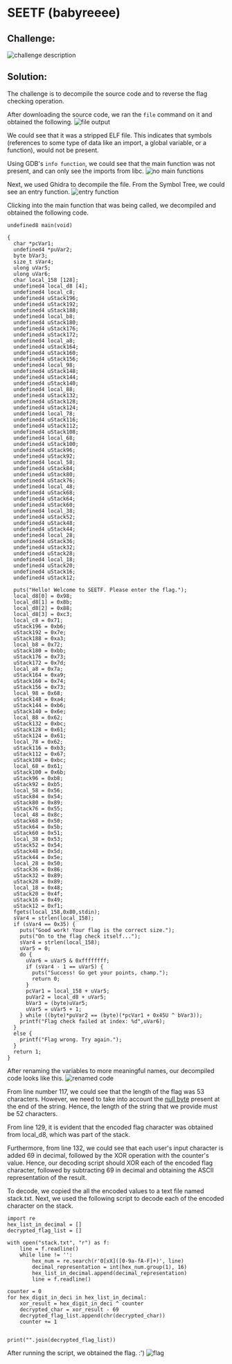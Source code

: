 # SEETF (babyreeee)

## Challenge: 

![challenge description](img/babyre/challenge_desc.png)

## Solution:
The challenge is to decompile the source code and to reverse the flag checking operation.

After downloading the source code, we ran the `file` command on it and obtained the following. ![file output](img/babyre/stripped.png)

We could see that it was a stripped ELF file. This indicates that symbols (references to some type of data like an import, a global variable, or a function), would not be present.

Using GDB's `info function`, we could see that the main function was not present, and can only see the imports from libc. ![no main functions](img/babyre/no%20main.png)

Next, we used Ghidra to decompile the file. From the Symbol Tree, we could see an entry function. ![entry function](img/babyre/entry%20func.png)

Clicking into the main function that was being called, we decompiled and obtained the following code.

```
undefined8 main(void)

{
  char *pcVar1;
  undefined4 *puVar2;
  byte bVar3;
  size_t sVar4;
  ulong uVar5;
  ulong uVar6;
  char local_158 [128];
  undefined4 local_d8 [4];
  undefined4 local_c8;
  undefined4 uStack196;
  undefined4 uStack192;
  undefined4 uStack188;
  undefined4 local_b8;
  undefined4 uStack180;
  undefined4 uStack176;
  undefined4 uStack172;
  undefined4 local_a8;
  undefined4 uStack164;
  undefined4 uStack160;
  undefined4 uStack156;
  undefined4 local_98;
  undefined4 uStack148;
  undefined4 uStack144;
  undefined4 uStack140;
  undefined4 local_88;
  undefined4 uStack132;
  undefined4 uStack128;
  undefined4 uStack124;
  undefined4 local_78;
  undefined4 uStack116;
  undefined4 uStack112;
  undefined4 uStack108;
  undefined4 local_68;
  undefined4 uStack100;
  undefined4 uStack96;
  undefined4 uStack92;
  undefined4 local_58;
  undefined4 uStack84;
  undefined4 uStack80;
  undefined4 uStack76;
  undefined4 local_48;
  undefined4 uStack68;
  undefined4 uStack64;
  undefined4 uStack60;
  undefined4 local_38;
  undefined4 uStack52;
  undefined4 uStack48;
  undefined4 uStack44;
  undefined4 local_28;
  undefined4 uStack36;
  undefined4 uStack32;
  undefined4 uStack28;
  undefined4 local_18;
  undefined4 uStack20;
  undefined4 uStack16;
  undefined4 uStack12;
  
  puts("Hello! Welcome to SEETF. Please enter the flag.");
  local_d8[0] = 0x98;
  local_d8[1] = 0x8b;
  local_d8[2] = 0x88;
  local_d8[3] = 0xc3;
  local_c8 = 0x71;
  uStack196 = 0xb6;
  uStack192 = 0x7e;
  uStack188 = 0xa3;
  local_b8 = 0x72;
  uStack180 = 0xbb;
  uStack176 = 0x73;
  uStack172 = 0x7d;
  local_a8 = 0x7a;
  uStack164 = 0xa9;
  uStack160 = 0x74;
  uStack156 = 0x73;
  local_98 = 0x68;
  uStack148 = 0xa4;
  uStack144 = 0xb6;
  uStack140 = 0x6e;
  local_88 = 0x62;
  uStack132 = 0xbc;
  uStack128 = 0x61;
  uStack124 = 0x61;
  local_78 = 0x62;
  uStack116 = 0xb3;
  uStack112 = 0x67;
  uStack108 = 0xbc;
  local_68 = 0x61;
  uStack100 = 0x6b;
  uStack96 = 0xb8;
  uStack92 = 0xb5;
  local_58 = 0x56;
  uStack84 = 0x54;
  uStack80 = 0x89;
  uStack76 = 0x55;
  local_48 = 0x8c;
  uStack68 = 0x50;
  uStack64 = 0x5b;
  uStack60 = 0x51;
  local_38 = 0x53;
  uStack52 = 0x54;
  uStack48 = 0x5d;
  uStack44 = 0x5e;
  local_28 = 0x50;
  uStack36 = 0x86;
  uStack32 = 0x89;
  uStack28 = 0x89;
  local_18 = 0x48;
  uStack20 = 0x4f;
  uStack16 = 0x49;
  uStack12 = 0xf1;
  fgets(local_158,0x80,stdin);
  sVar4 = strlen(local_158);
  if (sVar4 == 0x35) {
    puts("Good work! Your flag is the correct size.");
    puts("On to the flag check itself...");
    sVar4 = strlen(local_158);
    uVar5 = 0;
    do {
      uVar6 = uVar5 & 0xffffffff;
      if (sVar4 - 1 == uVar5) {
        puts("Success! Go get your points, champ.");
        return 0;
      }
      pcVar1 = local_158 + uVar5;
      puVar2 = local_d8 + uVar5;
      bVar3 = (byte)uVar5;
      uVar5 = uVar5 + 1;
    } while ((byte)*puVar2 == (byte)(*pcVar1 + 0x45U ^ bVar3));
    printf("Flag check failed at index: %d",uVar6);
  }
  else {
    printf("Flag wrong. Try again.");
  }
  return 1;
}
```
After renaming the variables to more meaningful names, our decompiled code looks like this. ![renamed code](img/babyre/renamed%20variables.png)

From line number 117, we could see that the length of the flag was 53 characters. However, we need to take into account the [null byte](https://stackoverflow.com/questions/20161921/null-byte-and-arrays-in-c) present at the end of the string. Hence, the length of the string that we provide must be 52 characters.

From line 129, it is evident that the encoded flag character was obtained from local_d8, which was part of the stack.

Furthermore, from line 132, we could see that each user's input character is added 69 in decimal, followed by the XOR operation with the counter's value. Hence, our decoding script should XOR each of the encoded flag character, followed by subtracting 69 in decimal and obtaining the ASCII representation of the result.

To decode, we copied the all the encoded values to a text file named stack.txt. Next, we used the following script to decode each of the encoded character on the stack.

```
import re
hex_list_in_decimal = []
decrypted_flag_list = []

with open("stack.txt", "r") as f:
    line = f.readline()
    while line != '':
        hex_num = re.search(r'0[xX]([0-9a-fA-F]+)', line)
        decimal_representation = int(hex_num.group(1), 16)
        hex_list_in_decimal.append(decimal_representation)
        line = f.readline()

counter = 0
for hex_digit_in_deci in hex_list_in_decimal:
    xor_result = hex_digit_in_deci ^ counter
    decrypted_char = xor_result - 69
    decrypted_flag_list.append(chr(decrypted_char))
    counter += 1


print("".join(decrypted_flag_list))
```

After running the script, we obtained the flag. :') ![flag](img/babyre/flag.png)
